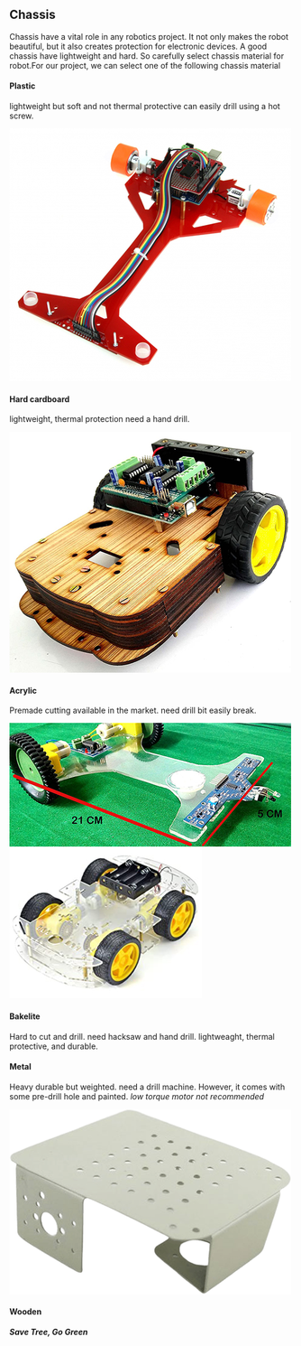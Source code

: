 ## Chassis

Chassis have a vital role in any robotics project. It not only makes the robot beautiful, but it also creates protection for electronic devices. A good chassis have lightweight and hard. So carefully select chassis material for robot.For our project, we can select one of the following chassis material

#### Plastic

lightweight but soft and not thermal protective can easily drill using a hot screw.

![Plastic](images/plastic.jpg)

#### Hard cardboard

lightweight, thermal protection need a hand drill. 

![](images/wood.jpg)

#### Acrylic

Premade cutting available in the market. need drill bit easily break.

![](images/acrylic.jpg)
![](images/acrylic1.jpg)

#### Bakelite

Hard to cut and drill. need hacksaw and hand drill. lightweaght, thermal protective, and durable.


#### Metal

Heavy durable but weighted. need a drill machine. However, it comes with some pre-drill hole and painted. *low torque motor not recommended*

![](images/matel.png)

#### Wooden
***Save Tree, Go Green***
